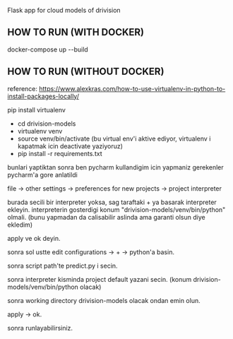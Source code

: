Flask app for cloud models of drivision

## HOW TO RUN (WITH DOCKER)
docker-compose up --build 


## HOW TO RUN (WITHOUT DOCKER)

reference: https://www.alexkras.com/how-to-use-virtualenv-in-python-to-install-packages-locally/


pip install virtualenv


* cd drivision-models
* virtualenv venv
* source venv/bin/activate (bu virtual env'i aktive ediyor, virtualenv i kapatmak icin deactivate yaziyoruz)
* pip install -r requirements.txt

bunlari yaptiktan sonra ben pycharm kullandigim icin yapmaniz gerekenler pycharm'a gore anlatildi

file -> other settings -> preferences for new projects -> project interpreter

burada secili bir interpreter yoksa, sag taraftaki + ya basarak interpreter ekleyin. interpreterin gosterdigi konum "drivision-models/venv/bin/python" olmali. (bunu yapmadan da calisabilir aslinda ama garanti olsun diye ekledim)

apply ve ok deyin.

sonra sol ustte edit configurations -> + -> python'a basin.

sonra script path'te predict.py i secin.
 
sonra interpreter kisminda project default yazani secin. (konum drivision-models/venv/bin/python olacak)

sonra working directory drivision-models olacak ondan emin olun.

apply -> ok.

sonra runlayabilirsiniz.


